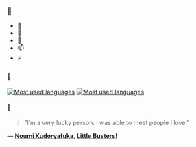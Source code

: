 ### 👋

- 🔭
- 🌱
- 💬
- 📫
- ⚡

#### 🧏

[![Most used languages](https://github-readme-stats-aynah.vercel.app/api/top-langs/?username=aynh&theme=solarized-dark&langs_count=6&layout=compact&hide_title=true)](https://github.com/anuraghazra/github-readme-stats#gh-dark-mode-only)
[![Most used languages](https://github-readme-stats-aynah.vercel.app/api/top-langs/?username=aynh&theme=solarized-light&langs_count=6&layout=compact&hide_title=true)](https://github.com/anuraghazra/github-readme-stats#gh-light-mode-only)

#### 💬

> "I’m a very lucky person. I was able to meet people I love."

&mdash; [**Noumi Kudoryafuka**](https://myanimelist.net/character.php?q=Noumi%20Kudoryafuka&cat=character), [**Little Busters!**](https://myanimelist.net/search/all?q=Little%20Busters!&cat=all)
